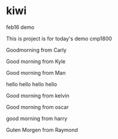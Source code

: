 
# kiwi
feb16 demo

This is project is for today's demo cmp1800

Goodmorning from Carly

Good morning from Kyle

Good morning from Man

hello hello hello hello

Good morning from kelvin

Good morning from oscar

good morning from harry

Guten Morgen from Raymond


